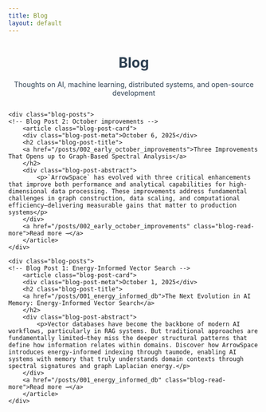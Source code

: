 ```yaml
---
title: Blog
layout: default
---
```

<style> .blog-container { margin: 2em auto 0 auto; max-width: 800px; } .blog-header { margin-bottom: 2em; color: #2c3e50; text-align: center; } .blog-posts { display: flex; flex-direction: column; gap: 2em; } .blog-post-card { background: white; padding: 2em; border-radius: 12px; box-shadow: 0 4px 12px rgba(0,0,0,0.1); transition: transform 0.3s ease, box-shadow 0.3s ease; border-left: 4px solid #3498db; margin-top: 0.5em;} .blog-post-card:hover { transform: translateY(-3px); box-shadow: 0 8px 20px rgba(0,0,0,0.15); } .blog-post-meta { color: #7f8c8d; font-size: 0.9em; margin-bottom: 0.5em; } .blog-post-title { margin: 0 0 0.8em 0; font-size: 1.6em; color: #2c3e50; } .blog-post-title a { text-decoration: none; color: inherit; transition: color 0.2s ease; } .blog-post-title a:hover { color: #3498db; } .blog-post-abstract { color: #555; line-height: 1.6; margin-bottom: 1em; } .blog-read-more { color: #3498db; text-decoration: none; font-weight: 600; transition: color 0.2s ease; } .blog-read-more:hover { color: #2980b9; } </style>

<div class="blog-container">
    <div class="blog-header">
        <h1>Blog</h1>
        <p>Thoughts on AI, machine learning, distributed systems, and open-source development</p>
    </div>

    <div class="blog-posts">
    <!-- Blog Post 2: October improvements -->
        <article class="blog-post-card">
        <div class="blog-post-meta">October 6, 2025</div>
        <h2 class="blog-post-title">
        <a href="/posts/002_early_october_improvements">Three Improvements That Opens up to Graph-Based Spectral Analysis</a>
        </h2>
        <div class="blog-post-abstract">
            <p>`ArrowSpace` has evolved with three critical enhancements that improve both performance and analytical capabilities for high-dimensional data processing. These improvements address fundamental challenges in graph construction, data scaling, and computational efficiency—delivering measurable gains that matter to production systems</p>
        </div>
        <a href="/posts/002_early_october_improvements" class="blog-read-more">Read more →</a>
        </article>
    </div>

    <div class="blog-posts">
    <!-- Blog Post 1: Energy-Informed Vector Search -->
        <article class="blog-post-card">
        <div class="blog-post-meta">October 1, 2025</div>
        <h2 class="blog-post-title">
        <a href="/posts/001_energy_informed_db">The Next Evolution in AI Memory: Energy-Informed Vector Search</a>
        </h2>
        <div class="blog-post-abstract">
            <p>Vector databases have become the backbone of modern AI workflows, particularly in RAG systems. But traditional approaches are fundamentally limited—they miss the deeper structural patterns that define how information relates within domains. Discover how ArrowSpace introduces energy-informed indexing through taumode, enabling AI systems with memory that truly understands domain contexts through spectral signatures and graph Laplacian energy.</p>
        </div>
        <a href="/posts/001_energy_informed_db" class="blog-read-more">Read more →</a>
        </article>
    </div>
</div>